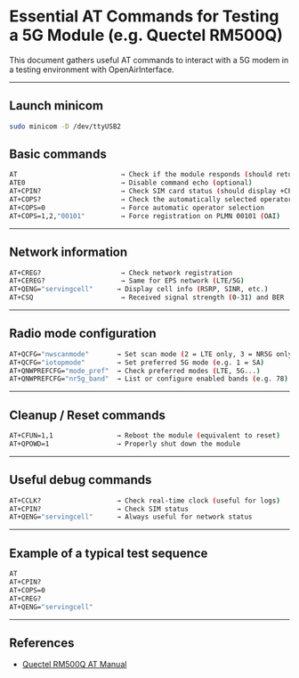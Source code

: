 # Essential AT Commands for Testing a 5G Module (e.g. Quectel RM500Q)

This document gathers useful AT commands to interact with a 5G modem in a testing environment with OpenAirInterface.

---

## Launch minicom

```bash
sudo minicom -D /dev/ttyUSB2
```

## Basic commands

```bash
AT                          → Check if the module responds (should return OK)
ATE0                        → Disable command echo (optional)
AT+CPIN?                    → Check SIM card status (should display +CPIN: READY)
AT+COPS?                    → Check the automatically selected operator
AT+COPS=0                   → Force automatic operator selection
AT+COPS=1,2,"00101"         → Force registration on PLMN 00101 (OAI)
```

---

## Network information

```bash
AT+CREG?                    → Check network registration
AT+CEREG?                   → Same for EPS network (LTE/5G)
AT+QENG="servingcell"      → Display cell info (RSRP, SINR, etc.)
AT+CSQ                      → Received signal strength (0-31) and BER
```

---

## Radio mode configuration

```bash
AT+QCFG="nwscanmode"       → Set scan mode (2 = LTE only, 3 = NR5G only)
AT+QCFG="iotopmode"        → Set preferred 5G mode (e.g. 1 = SA)
AT+QNWPREFCFG="mode_pref"  → Check preferred modes (LTE, 5G...)
AT+QNWPREFCFG="nr5g_band"  → List or configure enabled bands (e.g. 78)
```

---

## Cleanup / Reset commands

```bash
AT+CFUN=1,1                → Reboot the module (equivalent to reset)
AT+QPOWD=1                 → Properly shut down the module
```

---

## Useful debug commands

```bash
AT+CCLK?                   → Check real-time clock (useful for logs)
AT+CPIN?                   → Check SIM status
AT+QENG="servingcell"      → Always useful for network status
```

---

## Example of a typical test sequence

```bash
AT
AT+CPIN?
AT+COPS=0
AT+CREG?
AT+QENG="servingcell"
```

---

## References

* [Quectel RM500Q AT Manual](https://www.quectel.com/product/5g-rm500q-series/)
